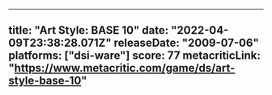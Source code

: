 
---
title: "Art Style: BASE 10"
date: "2022-04-09T23:38:28.071Z"
releaseDate: "2009-07-06"
platforms: ["dsi-ware"]
score: 77
metacriticLink: "https://www.metacritic.com/game/ds/art-style-base-10"
---
